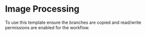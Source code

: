 # Image Processing

To use this template ensure the branches are copied and read/write permissions are enabled for the workflow.
